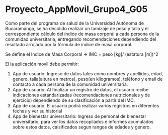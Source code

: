 # Proyecto_AppMovil_Grupo4_G05

Como parte del programa de salud de la Universidad Autónoma de Bucaramanga,
se ha decidido realizar un tamizaje de peso y talla y el correspondiente cálculo del índice de masa corporal a cada persona de la comunidad universitaria,
entregando recomendaciones dependiendo del resultado arrojado por la fórmula de índice de masa corporal.

Se define el Índice de Masa Corporal -> IMC = peso [kg]/ (estatura [m])^2

El la aplicación movil debe permitir:

1. App de usuario: Ingreso de datos tales como nombres y apellidos, edad, genero, talla(altura en metros), peso(en kilogramos), teléfono y email de contacto a cada persona 
    de la comunidad universitaria.
2. App de usuario: Al finalizar un registro de datos, el usuario recibe indicaciones estandarizadas (recomendaciones nutricionales y de ejercicio) dependiendo de su
    clasificación a partir del IMC.
4. App de usuario: El usuario podrá realizar varios registros en diferentes fechas y ver su historial
5. App de bienestar universitario: Ingreso de personal de bienestar universitario, para ver los datos recopilados e informes acumulados sobre estos datos, calsificados segun           rangos de edades y genero.
